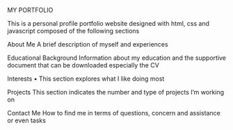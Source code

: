 MY PORTFOLIO

This is a personal profile portfolio website designed with html, css and javascript composed of the following sections

About Me
A brief description of myself and experiences

Educational Background
Information about my education and the supportive document that can be downloaded especially the CV	

Interests
•	This section explores what I like doing most 

 Projects
This section indicates the number and type of projects I’m working on

Contact Me
How to find me in terms of questions, concern and assistance or even tasks


